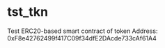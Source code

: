# tst_tkn
Test ERC20-based smart contract of token
Address: 0xF8e42762499f417C09f34dfE2DAcde733cAf61A4
